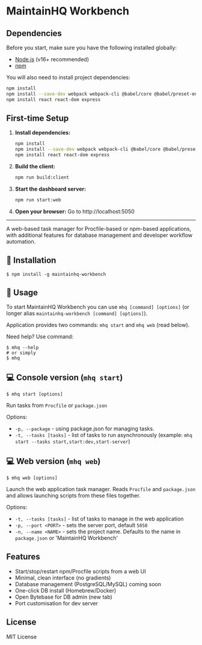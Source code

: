 # MaintainHQ Workbench

## Dependencies

Before you start, make sure you have the following installed globally:
- [Node.js](https://nodejs.org/) (v16+ recommended)
- [npm](https://www.npmjs.com/)

You will also need to install project dependencies:

```sh
npm install
npm install --save-dev webpack webpack-cli @babel/core @babel/preset-env @babel/preset-react babel-loader
npm install react react-dom express
```

## First-time Setup

1. **Install dependencies:**
   ```sh
   npm install
   npm install --save-dev webpack webpack-cli @babel/core @babel/preset-env @babel/preset-react babel-loader
   npm install react react-dom express
   ```
2. **Build the client:**
   ```sh
   npm run build:client
   ```
3. **Start the dashboard server:**
   ```sh
   npm run start:web
   ```
4. **Open your browser:**
   Go to http://localhost:5050

---

A web-based task manager for Procfile-based or npm-based applications, with additional features for database management and developer workflow automation.

## 🚀 Installation

```
$ npm install -g maintainhq-workbench
```

## 📄 Usage

To start MaintainHQ Workbench you can use `mhq [command] [options]` (or longer alias `maintainhq-workbench [command] [options]`).

Application provides two commands: `mhq start` and `mhq web` (read below).

Need help? Use command:

```
$ mhq --help
# or simply
$ mhq
```

## 💻 Console version (`mhq start`)

```
$ mhq start [options]
```

Run tasks from `Procfile` or `package.json`

Options:

* `-p, --package` - using package.json for managing tasks.
* `-t, --tasks [tasks]` - list of tasks to run asynchronously (example: `mhq start --tasks start,start:dev,start-server`)

## 💻 Web version (`mhq web`)

```
$ mhq web [options]
```

Launch the web application task manager. Reads `Procfile` and `package.json` and allows launching scripts from these files together.

Options:

* `-t, --tasks [tasks]` - list of tasks to manage in the web application
* `-p, --port <PORT>` - sets the server port, default `5050`
* `-n, --name <NAME>` - sets the project name. Defaults to the name in `package.json` or 'MaintainHQ Workbench'

## Features

- Start/stop/restart npm/Procfile scripts from a web UI
- Minimal, clean interface (no gradients)
- Database management (PostgreSQL/MySQL) coming soon
- One-click DB install (Homebrew/Docker)
- Open Bytebase for DB admin (new tab)
- Port customisation for dev server

## License

MIT License 